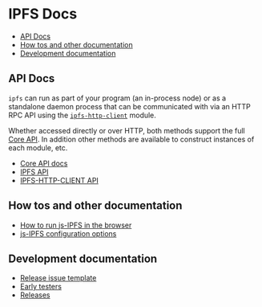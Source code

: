 # IPFS Docs <!-- omit in toc -->

- [API Docs](#api-docs)
- [How tos and other documentation](#how-tos-and-other-documentation)
- [Development documentation](#development-documentation)

## API Docs

`ipfs` can run as part of your program (an in-process node) or as a standalone daemon process that can be communicated with via an HTTP RPC API using the [`ipfs-http-client`](../packages/ipfs-http-client) module.

Whether accessed directly or over HTTP, both methods support the full [Core API](#core-api).  In addition other methods are available to construct instances of each module, etc.

* [Core API docs](./core-api/README.md)
* [IPFS API](../packages/ipfs/README.md)
* [IPFS-HTTP-CLIENT API](../packages/ipfs-http-client/README.md)

## How tos and other documentation

* [How to run js-IPFS in the browser](./BROWSERS.md)
* [js-IPFS configuration options](./CONFIG.md)

## Development documentation

* [Release issue template](./RELEASE_ISSUE_TEMPLATE.md)
* [Early testers](./EARLY_TESTERS.md)
* [Releases](./RELEASES.md)
